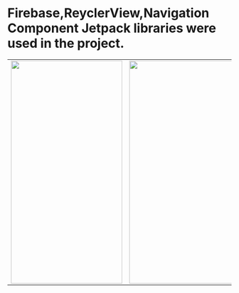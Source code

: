 # Firebase,ReyclerView,Navigation Component Jetpack libraries were used in the project.

<table>
   
<tr>
  <td>
<img src="https://user-images.githubusercontent.com/56538177/147881575-fc285760-fb4f-4ac2-8c6a-f00a712b0c3e.jpg"  width="250" height="500">
    </td>
 <td> 
   <img src="https://user-images.githubusercontent.com/56538177/147881573-8a285043-2ea1-4faa-89fb-83c7bb4a1660.jpg"  width="250" height="500">
  </td>
  <td> 
   <img src="https://user-images.githubusercontent.com/56538177/147881564-3976b067-27ec-4048-9059-01e3d3719887.jpg"  width="250" height="500">
  </td>
  
 <td> 
   <img src="https://user-images.githubusercontent.com/56538177/147881568-dcacd05d-8321-418b-bd2e-98756f871d10.jpg"  width="250" height="500">
  </td>
  </tr>
<tr>
 
  
 
</table>
